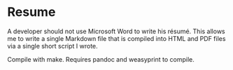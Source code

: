 
# Resume

A developer should not use Microsoft Word to write his résumé.
This allows me to write a single Markdown file that is compiled into HTML and PDF files via a single short script I wrote.

Compile with make.
Requires pandoc and weasyprint to compile.

